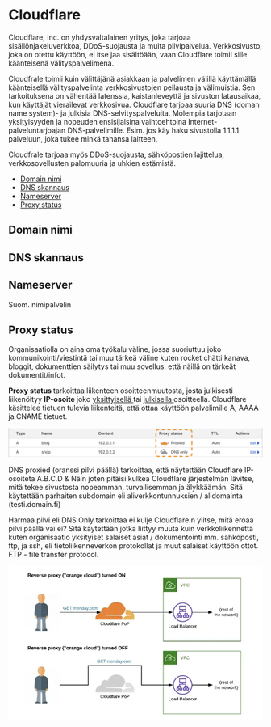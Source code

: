 # Cloudflare

Cloudflare, Inc. on yhdysvaltalainen yritys, joka tarjoaa sisällönjakeluverkkoa, DDoS-suojausta ja muita pilvipalvelua. Verkkosivusto, joka on otettu käyttöön, ei itse jaa sisältöään, vaan Cloudflare toimii sille käänteisenä välityspalvelimena.

Cloudfrale toimii kuin välittäjänä asiakkaan ja palvelimen välillä käyttämällä käänteisellä välityspalvelinta verkkosivustojen peilausta ja välimuistia. Sen tarkoituksena on vähentää latenssia, kaistanleveyttä ja sivuston latausaikaa, kun käyttäjät vierailevat verkkosivua. Cloudflare tarjoaa suuria DNS (doman name system)- ja julkisia DNS-selvityspalveluita. Molempia tarjotaan yksityisyyden ja nopeuden ensisijaisina vaihtoehtoina Internet-palveluntarjoajan DNS-palvelimille. Esim. jos käy haku sivustolla 1.1.1.1 palveluun, joka tukee minkä tahansa laitteen.

Cloudfrale tarjoaa myös DDoS-suojausta, sähköpostien lajittelua, verkkosovellusten palomuuria ja uhkien estämistä. 

* [Domain nimi](#Domain-nimi)
* [DNS skannaus](#DNS-skannaus)
* [Nameserver](#Nameserver)
* [Proxy status](#Proxy-status)

## Domain nimi


## DNS skannaus


## Nameserver

Suom. nimipalvelin


## Proxy status

Organisaatiolla on aina oma työkalu väline, jossa suoriuttuu joko kommunikointi/viestintä tai muu tärkeä väline kuten rocket chätti kanava, bloggit, dokumenttien säilytys tai muu sovellus, että näillä on tärkeät dokumentit/infot.  

<b> Proxy status </b> tarkoittaa liikenteen osoitteenmuutosta, josta julkisesti liikenöityy <b> IP-osoite </b> joko <ins> yksittyisellä </ins> tai <ins> julkisella </ins> osoitteella. Cloudflare käsittelee tietuen tulevia liikenteitä, että ottaa käyttöön palvelimille A, AAAA ja CNAME tietuet. 

![Alt text](images/cloudflare-6.png)

DNS proxied (oranssi pilvi päällä) tarkoittaa, että näytettään Cloudflare IP-osoiteta A.B.C.D & Näin joten pitäisi kulkea Cloudflare järjestelmän lävitse, mitä tekee sivustosta nopeamman, turvallisemman ja älykkäämän. Sitä käytettään parhaiten subdomain eli aliverkkontunnuksien / alidomainta (testi.domain.fi)

 
Harmaa pilvi eli DNS Only tarkoittaa ei kulje Cloudflare:n ylitse, mitä eroaa pilvi päällä vai ei? Sitä käytettään jotka liittyy muuta kuin verkkoliikennettä kuten organisaatio yksityiset salaiset asiat / dokumentointi mm. sähköposti, ftp, ja ssh, eli tietoliikenneverkon protokollat ja muut salaiset käyttöön ottot. FTP - file transfer protocol.

![Alt text](images/cloudflare-7.png)


